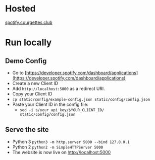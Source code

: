 # Hosted
[spotify.courgettes.club](spotify.courgettes.club)

# Run locally
## Demo Config
- Go to [https://developer.spotify.com/dashboard/applications](https://developer.spotify.com/dashboard/applications)
- Create a new Client ID
- Add `http://localhost:5000` as a redirect URI.
- Copy your Client ID
- `cp static/config/example-config.json static/config/config.json`
- Paste your Client ID in the config file:
  - `sed -i s/your_api_key/$YOUR_CLIENT_ID/ static/config/config.json`

## Serve the site
- Python 3
  `python3 -m http.server 5000 --bind 127.0.0.1`
- Python 2
  `python2 -m SimpleHTTPServer 5000`
- The website is now live on [http://localhost:5000](http://localhost:5000)
